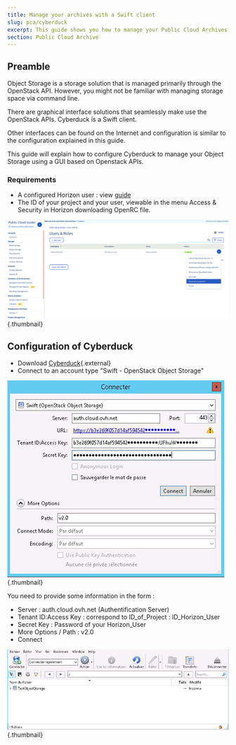 ```yaml
---
title: Manage your archives with a Swift client
slug: pca/cyberduck
excerpt: This guide shows you how to manage your Public Cloud Archives.
section: Public Cloud Archive
---
```



## Preamble
Object Storage is a storage solution that is managed primarily through the OpenStack API. However, you might not be familiar with managing storage space via command line.

There are graphical interface solutions that seamlessly make use the OpenStack APIs. Cyberduck is a Swift client.

Other interfaces can be found on the Internet and configuration is similar to the configuration explained in this guide.

This guide will explain how to configure Cyberduck to manage your Object Storage using a GUI based on Openstack APIs.


### Requirements
- A configured Horizon user :  view [guide](https://docs.ovh.com/au/en/public-cloud/creation-and-deletion-of-openstack-user/)
- The ID of your project and your user, viewable in the menu Access & Security in Horizon downloading OpenRC file.


![projet](images/project.png){.thumbnail}


## Configuration of Cyberduck
- Download [Cyberduck](https://cyberduck.io/){.external}
- Connect to an account type  "Swift - OpenStack Object Storage"


![configuration](images/2757.png){.thumbnail}

You need to provide some information in the form :

- Server : auth.cloud.ovh.net (Authentification Server)
- Tenant ID:Access Key : correspond to ID_of_Project : ID_Horizon_User
- Secret Key : Password of your Horizon_User
- More Options / Path : v2.0
- Connect


![connexion](images/2756.png){.thumbnail}